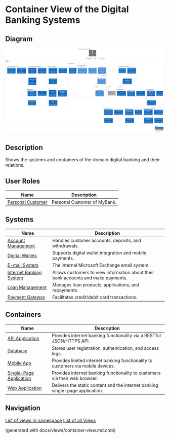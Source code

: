 # Container View of the Digital Banking Systems

## Diagram
![Container View of the Digital Banking Systems](../../mybank/digital-banking/container-view.png)

## Description
Shows the systems and containers of the domain digital banking and their relations.

## User Roles
| Name | Description |
|---|---|
| [Personal Customer](../../mybank/personal-customer.md) | Personal Customer of MyBank. |
## Systems
| Name | Description |
|---|---|
| [Account Management](../../mybank/core-banking/account-management-system.md) | Handles customer accounts, deposits, and withdrawals. |
| [Digital Wallets](../../mybank/digital-banking/digital-wallets-system.md) | Supports digital wallet integration and mobile payments. |
| [E-mail System](../../mybank/email-system.md) | The internal Microsoft Exchange email system. |
| [Internet Banking System](../../mybank/digital-banking/internet-banking-system/internet-banking-system.md) | Allows customers to view information about their bank accounts and make payments. |
| [Loan Management](../../mybank/core-banking/loan-management-system.md) | Manages loan products, applications, and repayments. |
| [Payment Gateway](../../mybank/payment/payment-gateway-system.md) | Facilitates credit/debit card transactions. |
## Containers
| Name | Description |
|---|---|
| [API Application](../../mybank/digital-banking/internet-banking-system/api-application.md) | Provides internet banking functionality via a RESTful JSON/HTTPS API. |
| [Database](../../mybank/digital-banking/internet-banking-system/database.md) | Stores user registration, authentication, and access logs. |
| [Mobile App](../../mybank/digital-banking/internet-banking-system/mobile-app.md) | Provides limited internet banking functionality to customers via mobile devices. |
| [Single-Page Application](../../mybank/digital-banking/internet-banking-system/single-page-app.md) | Provides internet banking functionality to customers via their web browser. |
| [Web Application](../../mybank/digital-banking/internet-banking-system/web-app.md) | Delivers the static content and the internet banking single-page application. |


## Navigation
[List of views in namespace](./views-in-namespace.md)
[List of all Views](../../views.md)

(generated with docs/views/container-view.md.cmb)
